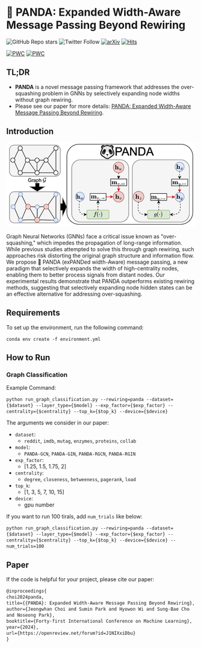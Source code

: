 # :panda_face: PANDA: Expanded Width-Aware Message Passing Beyond Rewiring

![GitHub Repo stars](https://img.shields.io/github/stars/jeongwhanchoi/panda?style=social) ![Twitter Follow](https://img.shields.io/twitter/follow/jeongwhan_choi?style=social)
 [![arXiv](https://img.shields.io/badge/arXiv-2406.03671-b31b1b.svg)](https://arxiv.org/abs/2406.03671) [![Hits](https://hits.seeyoufarm.com/api/count/incr/badge.svg?url=https%3A%2F%2Fgithub.com%2Fjeongwhanchoi%2Fpanda&count_bg=%230D6CFF&title_bg=%23555555&icon=&icon_color=%23E7E7E7&title=hits&edge_flat=false)](https://hits.seeyoufarm.com)

[![PWC](https://img.shields.io/endpoint.svg?url=https://paperswithcode.com/badge/panda-expanded-width-aware-message-passing/graph-classification-on-imdb-binary)](https://paperswithcode.com/sota/graph-classification-on-imdb-binary?p=panda-expanded-width-aware-message-passing)
[![PWC](https://img.shields.io/endpoint.svg?url=https://paperswithcode.com/badge/panda-expanded-width-aware-message-passing/graph-classification-on-reddit-binary)](https://paperswithcode.com/sota/graph-classification-on-reddit-binary?p=panda-expanded-width-aware-message-passing)

## TL;DR
- **PANDA** is a novel message passing framework that addresses the over-squashing problem in GNNs by selectively expanding node widths without graph rewiring.
- Please see our paper for more details: [PANDA: Expanded Width-Aware Message Passing Beyond Rewiring](https://arxiv.org/abs/2406.03671).

## Introduction
<img src="img/panda.png" width="600">

Graph Neural Networks (GNNs) face a critical issue known as "over-squashing," which impedes the propagation of long-range information. While previous studies attempted to solve this through graph rewiring, such approaches risk distorting the original graph structure and information flow. We propose :panda_face: PANDA (exPANDed width-Aware) message passing, a new paradigm that selectively expands the width of high-centrality nodes, enabling them to better process signals from distant nodes. Our experimental results demonstrate that PANDA outperforms existing rewiring methods, suggesting that selectively expanding node hidden states can be an effective alternative for addressing over-squashing.



## Requirements
To set up the environment, run the following command:
```
conda env create -f environment.yml
```

## How to Run

### Graph Classification
Example Command:
```
python run_graph_classification.py --rewiring=panda --dataset={$dataset} --layer_type={$model} --exp_factor={$exp_factor} --centrality={$centrality} --top_k={$top_k} --device={$device}
```

The arguments we consider in our paper:
- `dataset`:
    - `reddit`, `imdb`, `mutag`, `enzymes`, `proteins`, `collab`
- `model`:
    - `PANDA-GCN`, `PANDA-GIN`, `PANDA-RGCN`, `PANDA-RGIN`
- `exp_factor`:
    - [1.25, 1.5, 1.75, 2]
- `centrality`:
    - `degree`, `closeness`, `betweeness`, `pagerank`, `load`
- `top_k`:
    - [1, 3, 5, 7, 10, 15]
- `device`:
    - gpu number

If you want to run 100 tirals, add `num_trials` like below:
```
python run_graph_classification.py --rewiring=panda --dataset={$dataset} --layer_type={$model} --exp_factor={$exp_factor} --centrality={$centrality} --top_k={$top_k} --device={$device} --num_trials=100
```

## Paper
If the code is helpful for your project, please cite our paper:
```
@inproceedings{
choi2024panda,
title={{PANDA}: Expanded Width-Aware Message Passing Beyond Rewiring},
author={Jeongwhan Choi and Sumin Park and Hyowon Wi and Sung-Bae Cho and Noseong Park},
booktitle={Forty-first International Conference on Machine Learning},
year={2024},
url={https://openreview.net/forum?id=J1NIXxiDbu}
}
```
